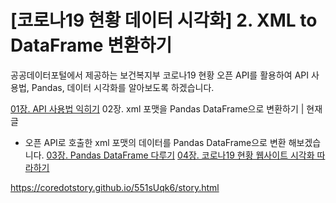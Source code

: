 [코로나19 현황 데이터 시각화] 2. XML to DataFrame 변환하기
=====

공공데이터포털에서 제공하는 보건복지부 코로나19 현황 오픈 API를 활용하여 API 사용법, Pandas, 데이터 시각화를 알아보도록 하겠습니다.

<a href="https://core.today/story/view/98123100-8c2e-4b09-9bd3-f944fd76c724">01장. API 사용법 익히기</a>
02장. xml 포맷을 Pandas DataFrame으로 변환하기 | 현재글
 - 오픈 API로 호출한 xml 포맷의 데이터를 Pandas DataFrame으로 변환 해보겠습니다.
<a href="https://core.today/story/view/7c9faf69-71af-420d-bb3c-311ebbb4d775">03장. Pandas DataFrame 다루기</a>
<a href="https://core.today/story/view/963e6cb4-ee24-4700-b5ee-eb253ffccf88">04장. 코로나19 현황 웹사이트 시각화 따라하기</a>

<a href='https://coredotstory.github.io/551sUqk6/story.html'>https://coredotstory.github.io/551sUqk6/story.html</a>